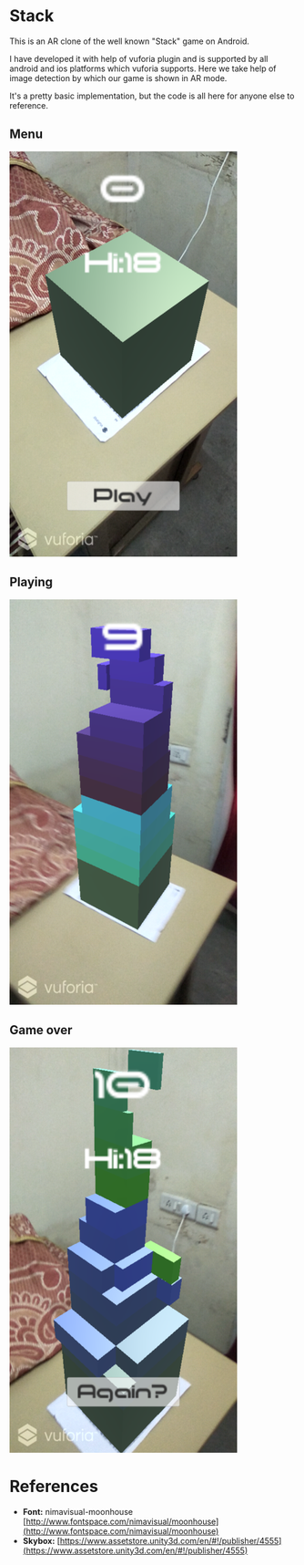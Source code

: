 # Stack
This is an AR clone of the well known "Stack" game on Android.

I have developed it with help of vuforia plugin and is supported by all android and ios platforms which vuforia supports. Here we take help of image detection by which our game is shown in AR mode.

It's a pretty basic implementation, but the code is all here for anyone else to reference.

## Menu

<img src="./Assets/screenshots/menu-screen.png" width="400px"/>

## Playing

<img src="./Assets/screenshots/playing-screen.png" width="400px"/>

## Game over

<img src="./Assets/screenshots/game-over-screen.png" width="400px"/>

# References
- **Font:** nimavisual-moonhouse [http://www.fontspace.com/nimavisual/moonhouse](http://www.fontspace.com/nimavisual/moonhouse)
- **Skybox:** [https://www.assetstore.unity3d.com/en/#!/publisher/4555](https://www.assetstore.unity3d.com/en/#!/publisher/4555)
